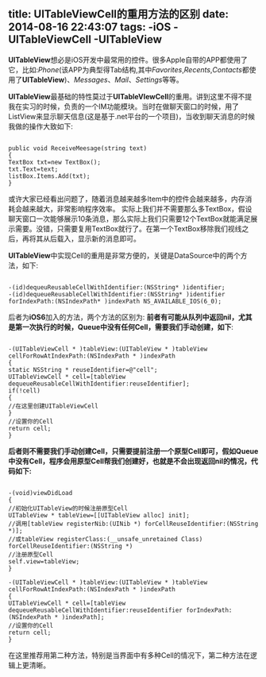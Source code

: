 title: UITableViewCell的重用方法的区别
date: 2014-08-16 22:43:07
tags: -iOS
      -UITableViewCell
      -UITableView
---
**UITableView**想必是iOS开发中最常用的控件。很多Apple自带的APP都使用了它，比如:*Phone*(该APP为典型得Tab结构,其中*Favorites*,*Recents*,*Contacts*都使用了**UITableView**)、*Messages*、*Mail*、*Settings*等等。

**UITableView**最基础的特性莫过于**UITableVIewCell**的重用。讲到这里不得不提我在实习的时候，负责的一个IM功能模块。当时在做聊天窗口的时候，用了ListView来显示聊天信息(这是基于.net平台的一个项目)，当收到聊天消息的时候我做的操作大致如下:
<pre><code>
public void ReceiveMeesage(string text)
{
TextBox txt=new TextBox();
txt.Text=text;
listBox.Items.Add(txt);
}
</code></pre>

或许大家已经看出问题了，随着消息越来越多Item中的控件会越来越多，内存消耗会越来越大，非常影响程序效率。
实际上我们并不需要那么多TextBox，假设聊天窗口一次能够展示10条消息，那么实际上我们只需要12个TextBox就能满足展示需要。没错，只需要复用TextBox就行了。在第一个TextBox移除我们视线之后，再将其从后载入，显示新的消息即可。

**UITableView**中实现Cell的重用是非常方便的，关键是DataSource中的两个方法，如下:
<pre><code>
-(id)dequeuReusableCellWithIdentifier:(NSString* )identifier; 
-(id)dequeueReusableCellWithIdentifier:(NSString* )identifier forIndexPath:(NSIndexPath* )indexPath NS_AVAILABLE_IOS(6_0);
</code></pre>
后者为**iOS6**加入的方法，两个方法的区别为:
**前者有可能从队列中返回nil，尤其是第一次执行的时候，Queue中没有任何Cell，需要我们手动创建，如下**:
<pre><code>
-(UITableViewCell * )tableView:(UITableView * )tableView cellForRowAtIndexPath:(NSIndexPath * )indexPath
{
static NSString * reuseIdentifier=@"cell";
UITableViewCell * cell=[tableView dequeueReusableCellWithIdentifier:reuseIdentifier];
if(!cell)
{
//在这里创建UITableViewCell
}
//设置你的Cell
return cell;
}
</code></pre>
**后者则不需要我们手动创建Cell，只需要提前注册一个原型Cell即可，假如Queue中没有Cell，程序会用原型Cell帮我们创建好，也就是不会出现返回nil的情况，代码如下:**
<pre><code>
-(void)viewDidLoad
{
//初始化UITableView的时候注册原型Cell
UITableView * tableView=[[UITableView alloc] init];
//调用[tableView registerNib:(UINib *) forCellReuseIdentifier:(NSString *)];
//或tableView registerClass:(__unsafe_unretained Class) forCellReuseIdentifier:(NSString *)
//注册原型Cell
self.view=tableView;
}

-(UITableViewCell * )tableView:(UITableView * )tableView cellForRowAtIndexPath:(NSIndexPath * )indexPath
{
UITableViewCell * cell=[tableView dequeueReusableCellWithIdentifier:reuseIdentifier forIndexPath:(NSIndexPath * )indexPath];
//设置你的Cell
return cell;
}
</code></pre>
在这里推荐用第二种方法，特别是当界面中有多种Cell的情况下，第二种方法在逻辑上更清晰。